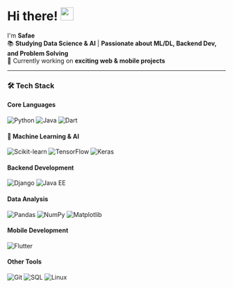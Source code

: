 # Hi there! <img src="https://media.giphy.com/media/hvRJCLFzcasrR4ia7z/giphy.gif" width="30px">

I'm **Safae**  
📚 **Studying Data Science & AI** | **Passionate about ML/DL, Backend Dev, and Problem Solving**  
🌱 Currently working on **exciting web & mobile projects**  


---

### 🛠️ **Tech Stack**  

#### **Core Languages**
<img src="https://img.shields.io/badge/Python-3776AB?style=for-the-badge&logo=python&logoColor=white" alt="Python"> <img src="https://img.shields.io/badge/Java-007396?style=for-the-badge&logo=java&logoColor=white" alt="Java"> <img src="https://img.shields.io/badge/Dart-0175C2?style=for-the-badge&logo=dart&logoColor=white" alt="Dart">

#### **🤖 Machine Learning & AI**
<img src="https://img.shields.io/badge/scikit--learn-F7931E?style=for-the-badge&logo=scikit-learn&logoColor=white" alt="Scikit-learn"> <img src="https://img.shields.io/badge/TensorFlow-FF6F00?style=for-the-badge&logo=tensorflow&logoColor=white" alt="TensorFlow"> <img src="https://img.shields.io/badge/Keras-D00000?style=for-the-badge&logo=keras&logoColor=white" alt="Keras">

#### **Backend Development**
<img src="https://img.shields.io/badge/Django-092E20?style=for-the-badge&logo=django&logoColor=white" alt="Django"> <img src="https://img.shields.io/badge/JEE-007396?style=for-the-badge&logo=java&logoColor=white" alt="Java EE">

#### **Data Analysis**
<img src="https://img.shields.io/badge/Pandas-150458?style=for-the-badge&logo=pandas&logoColor=white" alt="Pandas"> <img src="https://img.shields.io/badge/NumPy-013243?style=for-the-badge&logo=numpy&logoColor=white" alt="NumPy"> <img src="https://img.shields.io/badge/Matplotlib-11557C?style=for-the-badge&logo=python&logoColor=white" alt="Matplotlib">

#### **Mobile Development**
<img src="https://img.shields.io/badge/Flutter-02569B?style=for-the-badge&logo=flutter&logoColor=white" alt="Flutter">

#### **Other Tools**
<img src="https://img.shields.io/badge/Git-F05032?style=for-the-badge&logo=git&logoColor=white" alt="Git"> <img src="https://img.shields.io/badge/SQL-4479A1?style=for-the-badge&logo=mysql&logoColor=white" alt="SQL"> <img src="https://img.shields.io/badge/Linux-FCC624?style=for-the-badge&logo=linux&logoColor=black" alt="Linux">
